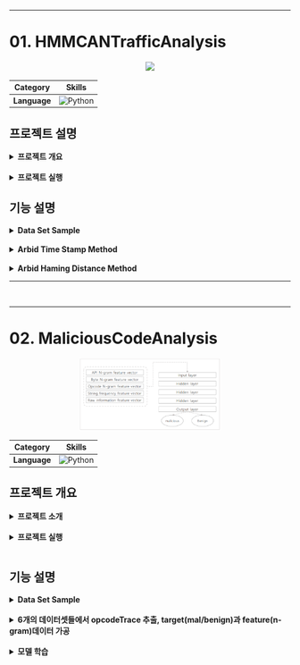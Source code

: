 - - -
# 01. HMMCANTrafficAnalysis
<!-- 프로젝트 대표 이미지 -->
<div align="center">
    <img  style="width: 50%" src="https://miro.medium.com/v2/resize:fit:681/1*BGYc0XF3JuykME2sNBtXlg.png">
      <!-- <h3>
       🌐 시연영상
        <a href="{실행동영상 유튜브 링크}">유튜브링크</a>
       </h3> -->

  | **Category** |**Skills**| 
  |-------------|---------|
  |**Language**| ![Python](https://img.shields.io/badge/python-3776AB?style=for-the-badge&logo=python&logoColor=white) |

</div>

## 프로젝트 설명
<details>
	<summary><b> 프로젝트 개요</b></summary>
    <ul>
        <li>CAN 네트워크에서 정상과 비정상(공격포함)트래픽을 가지고 데이터 가공후 HMM 알고리즘 적용
        </li>
        <li>타임스탬프가 1씩 증가하는 단위시간 동안의 각 Arbid 호출을 엔트로피 시퀀스로 가공 및 HMM 적용
        </li>
         <li>해밍 거리로 가공후 ArbId 시퀀스 HMM 적용
        </li>
    </ul>
</details>

<br>

<details>
	<summary><b> 프로젝트 실행</b></summary>
   
```bash
# prerequisites: python
# execution
git clone https://github.com/MpqM/ML_HMMCANTrafficAnalysis
python hmm_hamming_Arbid.py
python hmm_antropy.py
```

</details>

## 기능 설명
<details>
	<summary><b> Data Set Sample</b></summary>
   <p align ="center">
      <img src="../docs/img/machine-learning/ml-cantraffic-1.png"/>
   </p>
</details>
<br>
<details>
	<summary><b> Arbid Time Stamp Method</b></summary>
   <p align ="center">
      <img src="../docs/img/machine-learning/ml-cantraffic-2.png"/>
   </p>
</details>
<br>
<details>
	<summary><b> Arbid Haming Distance Method</b></summary>
   <p align ="center">
      <img src="../docs/img/machine-learning/ml-cantraffic-3.png"/>
   </p>
</details>

- - -

<br>

- - -

# 02. MaliciousCodeAnalysis
<!-- 프로젝트 대표 이미지 -->
<div align="center">
    <img  style="width: 50%" src="../docs/img/machine-learning/ml-maliciouscode-1.png">
      <!-- <h3>
       🌐 시연영상
        <a href="{실행동영상 유튜브 링크}">유튜브링크</a>
       </h3> -->

  | **Category** |**Skills**| 
  |-------------|---------|
  |**Language**| ![Python](https://img.shields.io/badge/python-3776AB?style=for-the-badge&logo=python&logoColor=white) |

</div>

## 프로젝트 개요
<details>
	<summary><b> 프로젝트 소개</b></summary>
    <ul>
        <li>N-GRAM 기반 탐지를 이용해 Opcode를 토큰으로하는 Opcode N-Gram을 이용해 머신러닝 기반 악성코드 탐지를 구현
        </li>
        <li>test(정상, 악성), train(정상, 악성), valid(정상, 악성)로 이루어진 데이터의 OPcode를 추출해 N-Gram으로 가공후 특징정보 추출
        </li>
        <li>tensorflow를 이용해 모델 학습 수행
        </li>
    </ul>
</details>

<br>

<details>
	<summary><b> 프로젝트 실행</b></summary>

```bash
# prerequisites: python
# execution
git clone https://github.com/MpqM/ML_MaliciousCodeAnalysis
python ganada-1.py
```

</details>

<br>

## 기능 설명
<details>
	<summary><b> Data Set Sample</b></summary>
   <p align ="center">
      <img src="../docs/img/machine-learning/ml-maliciouscode-2.png"/>
   </p>
</details>
<br>
<details>
	<summary><b> 6개의 데이터셋들에서 opcodeTrace 추출, target(mal/benign)과 feature(n-gram)데이터 가공</b></summary>
   <p align ="center">
      <img src="../docs/img/machine-learning/ml-maliciouscode-3.png"/>
   </p>
</details>
<br>
<details>
	<summary><b> 모델 학습</b></summary>
   <p align ="center">
      <img src="../docs/img/machine-learning/ml-maliciouscode-4.png"/>
   </p>
</details>

<!-- - - -

<br>

- - - -->